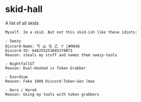 # skid-hall
A list of all skids

```
Myself. Im a skid. But not this skid-ish like these idiots:
```


```
- Swezy
Discord-Name: 丂 山 乇 乙 ㄚ 🌺#9646
Discord-ID: 646255253045379073
Reason: steals my stuff and names them swezy-tools
```

```
- NightfallGT
Reason: Dual-Hooked is Token Grabber
```

```
- Exordium
Reason: Fake 100$ Discord-Token-Gen lmao
```

```
- Kero / KeroX
Reason: Using my tools with token grabbers
```

